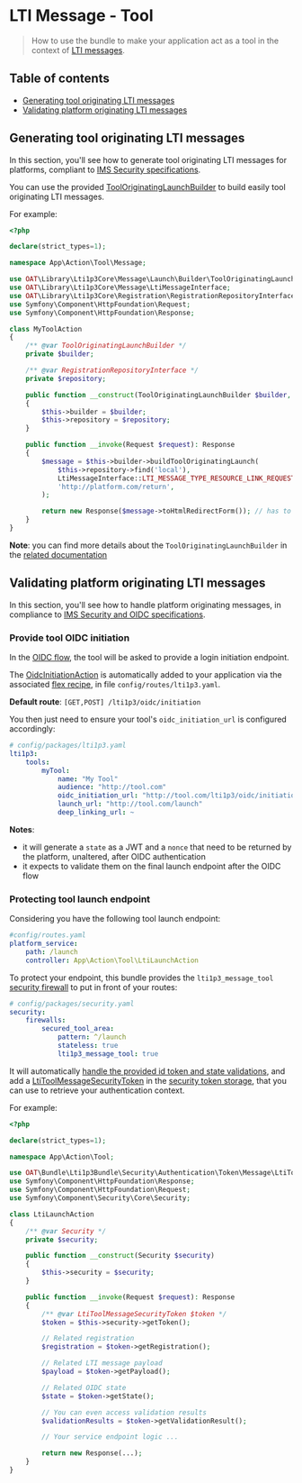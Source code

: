 # LTI Message - Tool

> How to use the bundle to make your application act as a tool in the context of [LTI messages](http://www.imsglobal.org/spec/lti/v1p3/#lti-message-general-details).

## Table of contents

- [Generating tool originating LTI messages](#generating-tool-originating-lti-messages)
- [Validating platform originating LTI messages](#validating-platform-originating-lti-messages)

## Generating tool originating LTI messages

In this section, you'll see how to generate tool originating LTI messages for platforms, compliant to [IMS Security specifications](https://www.imsglobal.org/spec/security/v1p0/#tool-originating-messages).

You can use the provided [ToolOriginatingLaunchBuilder](https://github.com/oat-sa/lib-lti1p3-core/blob/master/src/Message/Launch/Builder/ToolOriginatingLaunchBuilder.php) to build easily tool originating LTI messages.

For example:

```php
<?php

declare(strict_types=1);

namespace App\Action\Tool\Message;

use OAT\Library\Lti1p3Core\Message\Launch\Builder\ToolOriginatingLaunchBuilder;
use OAT\Library\Lti1p3Core\Message\LtiMessageInterface;
use OAT\Library\Lti1p3Core\Registration\RegistrationRepositoryInterface;
use Symfony\Component\HttpFoundation\Request;
use Symfony\Component\HttpFoundation\Response;

class MyToolAction
{
    /** @var ToolOriginatingLaunchBuilder */
    private $builder;

    /** @var RegistrationRepositoryInterface */
    private $repository;

    public function __construct(ToolOriginatingLaunchBuilder $builder, RegistrationRepositoryInterface $repository)
    {
        $this->builder = $builder;
        $this->repository = $repository;
    }

    public function __invoke(Request $request): Response
    {
        $message = $this->builder->buildToolOriginatingLaunch(
            $this->repository->find('local'),
            LtiMessageInterface::LTI_MESSAGE_TYPE_RESOURCE_LINK_REQUEST,
            'http://platform.com/return',
        );

        return new Response($message->toHtmlRedirectForm()); // has to be used this way due to the expected form POST platform side
    }
}
```

**Note**: you can find more details about the `ToolOriginatingLaunchBuilder` in the [related documentation](https://github.com/oat-sa/lib-lti1p3-core/blob/master/doc/message/tool-originating-messages.md#1---tool-side-launch-generation)

## Validating platform originating LTI messages

In this section, you'll see how to handle platform originating messages, in compliance to [IMS Security and OIDC specifications](https://www.imsglobal.org/spec/security/v1p0/#platform-originating-messages).

### Provide tool OIDC initiation

In the [OIDC flow](https://www.imsglobal.org/spec/security/v1p0/#step-2-authentication-request), the tool will be asked to provide a login initiation endpoint.

The [OidcInitiationAction](../../Action/Tool/Message/OidcInitiationAction.php) is automatically added to your application via the associated [flex recipe](https://github.com/symfony/recipes-contrib/tree/master/oat-sa/bundle-lti1p3), in file `config/routes/lti1p3.yaml`.

**Default route**: `[GET,POST] /lti1p3/oidc/initiation`

You then just need to ensure your tool's `oidc_initiation_url` is configured accordingly:

```yaml
# config/packages/lti1p3.yaml
lti1p3:
    tools:
        myTool:
            name: "My Tool"
            audience: "http://tool.com"
            oidc_initiation_url: "http://tool.com/lti1p3/oidc/initiation"
            launch_url: "http://tool.com/launch"
            deep_linking_url: ~
```
**Notes**:
- it will generate a `state` as a JWT and a `nonce` that need to be returned by the platform, unaltered, after OIDC authentication
- it expects to validate them on the final launch endpoint after the OIDC flow

### Protecting tool launch endpoint

Considering you have the following tool launch endpoint:

```yaml
#config/routes.yaml
platform_service:
    path: /launch
    controller: App\Action\Tool\LtiLaunchAction
```

To protect your endpoint, this bundle provides the `lti1p3_message_tool` [security firewall](../../Security/Firewall/Message/LtiToolMessageAuthenticationListener.php) to put in front of your routes:

```yaml
# config/packages/security.yaml
security:
    firewalls:
        secured_tool_area:
            pattern: ^/launch
            stateless: true
            lti1p3_message_tool: true
```

It will automatically [handle the provided id token and state validations](https://www.imsglobal.org/spec/security/v1p0/#authentication-response-validation), and add a [LtiToolMessageSecurityToken](../../Security/Authentication/Token/Message/LtiToolMessageSecurityToken.php) in the [security token storage](https://symfony.com/doc/current/security.html), that you can use to retrieve your authentication context.

For example:

```php
<?php

declare(strict_types=1);

namespace App\Action\Tool;

use OAT\Bundle\Lti1p3Bundle\Security\Authentication\Token\Message\LtiToolMessageSecurityToken;
use Symfony\Component\HttpFoundation\Response;
use Symfony\Component\HttpFoundation\Request;
use Symfony\Component\Security\Core\Security;

class LtiLaunchAction
{
    /** @var Security */
    private $security;

    public function __construct(Security $security)
    {
        $this->security = $security;
    }

    public function __invoke(Request $request): Response
    {
        /** @var LtiToolMessageSecurityToken $token */
        $token = $this->security->getToken();

        // Related registration
        $registration = $token->getRegistration();

        // Related LTI message payload
        $payload = $token->getPayload();

        // Related OIDC state
        $state = $token->getState();

        // You can even access validation results
        $validationResults = $token->getValidationResult();

        // Your service endpoint logic ...

        return new Response(...);
    }
}
```
